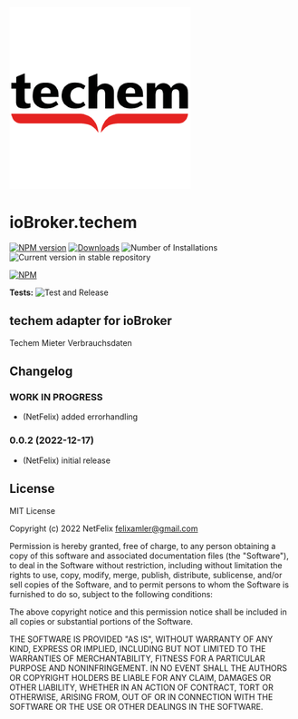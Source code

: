 ![Logo](admin/techem.png)
# ioBroker.techem

[![NPM version](https://img.shields.io/npm/v/iobroker.techem.svg)](https://www.npmjs.com/package/iobroker.techem)
[![Downloads](https://img.shields.io/npm/dm/iobroker.techem.svg)](https://www.npmjs.com/package/iobroker.techem)
![Number of Installations](https://iobroker.live/badges/techem-installed.svg)
![Current version in stable repository](https://iobroker.live/badges/techem-stable.svg)

[![NPM](https://nodei.co/npm/iobroker.techem.png?downloads=true)](https://nodei.co/npm/iobroker.techem/)

**Tests:** ![Test and Release](https://github.com/Net-Felix/ioBroker.techem/workflows/Test%20and%20Release/badge.svg)

## techem adapter for ioBroker

Techem Mieter Verbrauchsdaten


## Changelog
<!--
	Placeholder for the next version (at the beginning of the line):
	### **WORK IN PROGRESS**
-->
### **WORK IN PROGRESS**
* (NetFelix) added errorhandling

### 0.0.2 (2022-12-17)
* (NetFelix) initial release

## License
MIT License

Copyright (c) 2022 NetFelix <felixamler@gmail.com>

Permission is hereby granted, free of charge, to any person obtaining a copy
of this software and associated documentation files (the "Software"), to deal
in the Software without restriction, including without limitation the rights
to use, copy, modify, merge, publish, distribute, sublicense, and/or sell
copies of the Software, and to permit persons to whom the Software is
furnished to do so, subject to the following conditions:

The above copyright notice and this permission notice shall be included in all
copies or substantial portions of the Software.

THE SOFTWARE IS PROVIDED "AS IS", WITHOUT WARRANTY OF ANY KIND, EXPRESS OR
IMPLIED, INCLUDING BUT NOT LIMITED TO THE WARRANTIES OF MERCHANTABILITY,
FITNESS FOR A PARTICULAR PURPOSE AND NONINFRINGEMENT. IN NO EVENT SHALL THE
AUTHORS OR COPYRIGHT HOLDERS BE LIABLE FOR ANY CLAIM, DAMAGES OR OTHER
LIABILITY, WHETHER IN AN ACTION OF CONTRACT, TORT OR OTHERWISE, ARISING FROM,
OUT OF OR IN CONNECTION WITH THE SOFTWARE OR THE USE OR OTHER DEALINGS IN THE
SOFTWARE.
